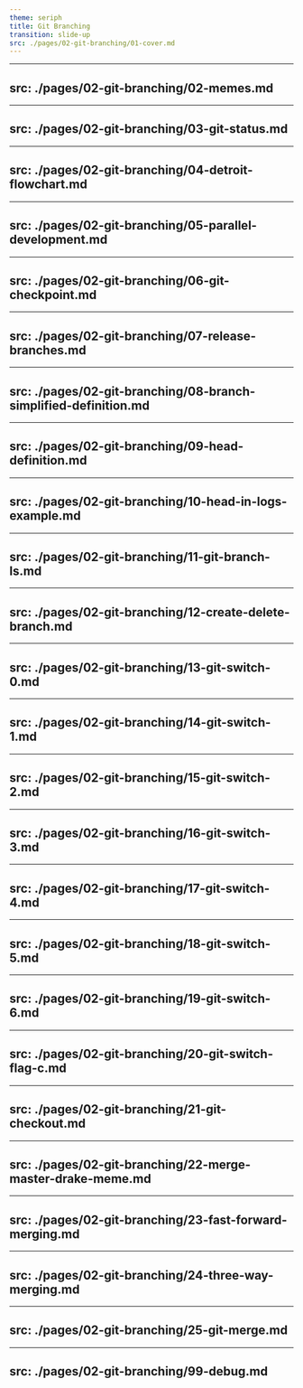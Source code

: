```yaml
---
theme: seriph
title: Git Branching
transition: slide-up
src: ./pages/02-git-branching/01-cover.md
---
```


---
src: ./pages/02-git-branching/02-memes.md
---

---
src: ./pages/02-git-branching/03-git-status.md
---

---
src: ./pages/02-git-branching/04-detroit-flowchart.md
---

---
src: ./pages/02-git-branching/05-parallel-development.md
---

---
src: ./pages/02-git-branching/06-git-checkpoint.md
---

---
src: ./pages/02-git-branching/07-release-branches.md
---

---
src: ./pages/02-git-branching/08-branch-simplified-definition.md
---

---
src: ./pages/02-git-branching/09-head-definition.md
---

---
src: ./pages/02-git-branching/10-head-in-logs-example.md
---

---
src: ./pages/02-git-branching/11-git-branch-ls.md
---

---
src: ./pages/02-git-branching/12-create-delete-branch.md
---

---
src: ./pages/02-git-branching/13-git-switch-0.md
---

---
src: ./pages/02-git-branching/14-git-switch-1.md
---

---
src: ./pages/02-git-branching/15-git-switch-2.md
---

---
src: ./pages/02-git-branching/16-git-switch-3.md
---

---
src: ./pages/02-git-branching/17-git-switch-4.md
---

---
src: ./pages/02-git-branching/18-git-switch-5.md
---

---
src: ./pages/02-git-branching/19-git-switch-6.md
---

---
src: ./pages/02-git-branching/20-git-switch-flag-c.md
---

---
src: ./pages/02-git-branching/21-git-checkout.md
---

---
src: ./pages/02-git-branching/22-merge-master-drake-meme.md
---

---
src: ./pages/02-git-branching/23-fast-forward-merging.md
---

---
src: ./pages/02-git-branching/24-three-way-merging.md
---

---
src: ./pages/02-git-branching/25-git-merge.md
---

---
src: ./pages/02-git-branching/99-debug.md
---
